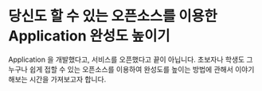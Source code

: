 # 당신도 할 수 있는 오픈소스를 이용한 Application 완성도 높이기

Application 을 개발했다고, 서비스를 오픈했다고 끝이 아닙니다. 
초보자나 학생도 그 누구나 쉽게 접할 수 있는 오픈소스를 이용하여 완성도를 높이는 방법에 관해서 이야기해보는 시간을 가져보고자 합니다.
